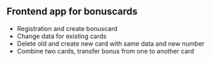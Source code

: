 
## Frontend app for bonuscards 

- Registration and create bonuscard
- Change data for existing cards
- Delete old and create new card with same data and new number
- Combine two cards, transfer bonus from one to another card